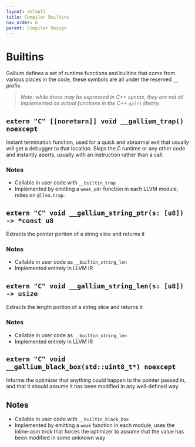 ```yaml
---
layout: default
title: Compiler Builtins 
nav_order: 6 
parent: Compiler Design
---
```


# Builtins

Gallium defines a set of runtime functions and builtins that come from various places in the code, these symbols are all
under the reserved `__` prefix.

> *Note: while these may be expressed in C++ syntax, they are not all implemented as*
> *actual functions in the C++ `galrt` library*.

## `extern "C" [[noreturn]] void __gallium_trap() noexcept`

Instant termination function, used for a quick and abnormal exit that usually will get a debugger to that location.
Skips the C runtime or any other code and instantly aborts, usually with an instruction rather than a call.

### Notes

- Callable in user code with `__builtin_trap`
- Implemented by emitting a `weak_odr` function in each LLVM module, relies on `@llvm.trap`.

## `extern "C" void __gallium_string_ptr(s: [u8]) -> *const u8`

Extracts the pointer portion of a string slice and returns it

### Notes

- Callable in user code as `__builtin_string_len`
- Implemented entirely in LLVM IR

## `extern "C" void __gallium_string_len(s: [u8]) -> usize`

Extracts the length portion of a string slice and returns it

### Notes

- Callable in user code as `__builtin_string_len`
- Implemented entirely in LLVM IR

## `extern "C" void __gallium_black_box(std::uint8_t*) noexcept`

Informs the optimizer that anything could happen to the pointer passed in, and that it should assume it has been
modified in any well-defined way.

## Notes

- Callable in user code with `__builtin_black_box`
- Implemented by emitting a `weak` function in each module, uses the inline-asm trick that forces the optimizer to
  assume that the value has been modified in some unknown way